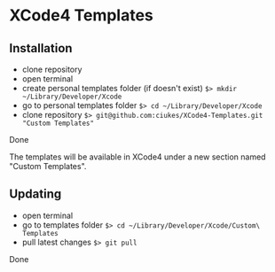 XCode4 Templates
====================

Installation
------------
* clone repository
* open terminal
* create personal templates folder (if doesn't exist)
    `$> mkdir ~/Library/Developer/Xcode`
* go to personal templates folder
    `$> cd ~/Library/Developer/Xcode`
* clone repository
    `$> git@github.com:ciukes/XCode4-Templates.git "Custom Templates"`

Done

The templates will be available in XCode4 under a new section named "Custom Templates".

Updating
--------
* open terminal
* go to templates folder
    `$> cd ~/Library/Developer/Xcode/Custom\ Templates`
* pull latest changes
    `$> git pull`

Done

